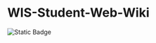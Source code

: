 # WIS-Student-Web-Wiki
![Static Badge](https://img.shields.io/badge/Welcom_To-WIS_Student_Web-blue)
